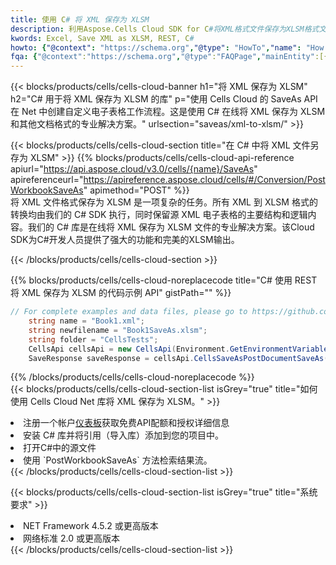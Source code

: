 ```yaml
---
title: 使用 C# 将 XML 保存为 XLSM
description: 利用Aspose.Cells Cloud SDK for C#将XML格式文件保存为XLSM格式文件。
kwords: Excel, Save XML as XLSM, REST, C#
howto: {"@context": "https://schema.org","@type": "HowTo","name": "How to save XML as XLSM using the Cells Cloud Net library.","description": "How to save XML as XLSM using the Cells Cloud Net library.","image": {"@type": "ImageObject"},"url": "/net/saveas/xml-to-xlsm/","step": [{ "@type": "HowToStep","name": "How to save XML as XLSM using the Cells Cloud Net library. step 1", "image": {"@type": "ImageObject",},"url": "/net/saveas/xml-to-xlsm/","text": "Register an account at <a href='https://dashboard.aspose.cloud/'>Dashboard</a> to get free API quota & authorization details",},{ "@type": "HowToStep","name": "How to save XML as XLSM using the Cells Cloud Net library. step 1", "image": {"@type": "ImageObject",},"url": "/net/saveas/xml-to-xlsm/","text": "Install C# library and add the reference (import the library) to your project.",},{ "@type": "HowToStep","name": "How to save XML as XLSM using the Cells Cloud Net library. step 1", "image": {"@type": "ImageObject",},"url": "/net/saveas/xml-to-xlsm/","text": "Open the source file in C#",},{ "@type": "HowToStep","name": "How to save XML as XLSM using the Cells Cloud Net library. step 1", "image": {"@type": "ImageObject",},"url": "/net/saveas/xml-to-xlsm/","text": "Use the `PostWorkbookSaveAs` method to retrieve the resulting stream.",}, ],"supply": {"@type": "HowToSupply","name": "document"},"tool": [{"@type": "HowToTool","name": "Visual Studio, Visual Studio Code, Rider"},{"@type": "HowToTool","name": "Aspose Cells"}],"totalTime": "PT6M"}
fqa: {"@context":"https://schema.org","@type":"FAQPage","mainEntity":[{"@type":"Question","name":"Why save file as other formats file in C# using REST API?","acceptedAnswer":{"@type":"Answer","text":"Documents are encoded in many ways, and some files may be incompatible with the software you use. To open and read such files, just save them as appropriate file formats.<br/><ol><li>Install .NET SDK and add the reference (import the library) to your project.</li><li>Open the source file in C# using REST API.</li><li>Call the PostWorkbookSaveAsRequest() method, passing an output filename with required extension.</li><li>Get the result of save as a separate file.</li></ol>"}},{"@type":"Question","name":"What file formats can I save as with your C# library?","acceptedAnswer":{"@type":"Answer","text":"We support a variety of file formats for conversion using .NET library, including XLSX, Excel, xls , PDF, CSV, HTML, Markdown, XML, PNG, JPG, TIFF, Json, TXT and many more."}},{"@type":"Question","name":"What is the maximum allowed file size for conversion using this .NET library?","acceptedAnswer":{"@type":"Answer","text":"There are no file size limits for format conversions using .NET library."}}]}
---
```

{{< blocks/products/cells/cells-cloud-banner h1="将 XML 保存为 XLSM" h2="C# 用于将 XML 保存为 XLSM 的库" p="使用 Cells Cloud 的 SaveAs API 在 Net 中创建自定义电子表格工作流程。这是使用 C# 在线将 XML 保存为 XLSM 和其他文档格式的专业解决方案。" urlsection="saveas/xml-to-xlsm/" >}}

{{< blocks/products/cells/cells-cloud-section title="在 C# 中将 XML 文件另存为 XLSM" >}}
{{% blocks/products/cells/cells-cloud-api-reference apiurl="https://api.aspose.cloud/v3.0/cells/{name}/SaveAs" apireferenceurl="https://apireference.aspose.cloud/cells/#/Conversion/PostWorkbookSaveAs" apimethod="POST" %}}
<br/>
将 XML 文件格式保存为 XLSM 是一项复杂的任务。所有 XML 到 XLSM 格式的转换均由我们的 C# SDK 执行，同时保留源 XML 电子表格的主要结构和逻辑内容。我们的 C# 库是在线将 XML 保存为 XLSM 文件的专业解决方案。该Cloud SDK为C#开发人员提供了强大的功能和完美的XLSM输出。

{{< /blocks/products/cells/cells-cloud-section >}}

{{% blocks/products/cells/cells-cloud-noreplacecode title="C# 使用 REST 将 XML 保存为 XLSM 的代码示例 API" gistPath="" %}}
  
```cs
// For complete examples and data files, please go to https://github.com/aspose-cells-cloud/aspose-cells-cloud-dotnet/
    string name = "Book1.xml";
    string newfilename = "Book1SaveAs.xlsm";
    string folder = "CellsTests";
    CellsApi cellsApi = new CellsApi(Environment.GetEnvironmentVariable("ProductClientId"), Environment.GetEnvironmentVariable("ProductClientSecret"));
    SaveResponse saveResponse = cellsApi.CellsSaveAsPostDocumentSaveAs(name, null, newfilename, null,null,folder);
```
  
{{% /blocks/products/cells/cells-cloud-noreplacecode %}}
<br/>
{{< blocks/products/cells/cells-cloud-section-list isGrey="true" title="如何使用 Cells Cloud Net 库将 XML 保存为 XLSM。" >}}
<li>注册一个帐户<a href="https://dashboard.aspose.cloud/">仪表板</a>获取免费API配额和授权详细信息</li>
<li>安装 C# 库并将引用（导入库）添加到您的项目中。</li>
<li>打开C#中的源文件</li>
<li>使用 `PostWorkbookSaveAs` 方法检索结果流。</li>
{{< /blocks/products/cells/cells-cloud-section-list >}}

{{< blocks/products/cells/cells-cloud-section-list isGrey="true" title="系统要求" >}}
<li>NET Framework 4.5.2 或更高版本</li>
<li>网络标准 2.0 或更高版本</li>
{{< /blocks/products/cells/cells-cloud-section-list >}}
